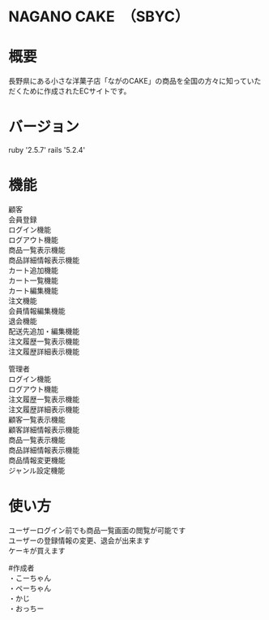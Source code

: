 # NAGANO CAKE　（SBYC）



# 概要  
⻑野県にある⼩さな洋菓⼦店「ながのCAKE」の商品を全国の方々に知っていただくために作成されたECサイトです。



# バージョン
ruby '2.5.7'
rails '5.2.4'

# 機能

顧客  
会員登録  
ログイン機能   
ログアウト機能   
商品一覧表示機能   
商品詳細情報表示機能  
カート追加機能    
カート一覧機能    
カート編集機能    
注文機能  
会員情報編集機能    
退会機能    
配送先追加・編集機能   
注文履歴一覧表示機能   
注文履歴詳細表示機能   

管理者  
ログイン機能   
ログアウト機能   
注文履歴一覧表示機能   
注文履歴詳細表示機能   
顧客一覧表示機能  
顧客詳細情報表示機能   
商品一覧表示機能   
商品詳細情報表示機能  
商品情報変更機能   
ジャンル設定機能  

# 使い方  
ユーザーログイン前でも商品一覧画面の閲覧が可能です  
ユーザーの登録情報の変更、退会が出来ます  
ケーキが買えます  

#作成者  
・こーちゃん  
・ペーちゃん  
・かじ  
・おっちー  


